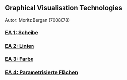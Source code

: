 ## Graphical Visualisation Technologies
Autor: Moritz Bergan (7008078)

### [EA 1: Scheibe](https://bergamorit.github.io/EA1/)
### [EA 2: Linien](https://bergamorit.github.io/EA2/)
### [EA 3: Farbe](https://bergamorit.github.io/EA3/)
### [EA 4: Parametrisierte Flächen](https://bergamorit.github.io/EA4/)
